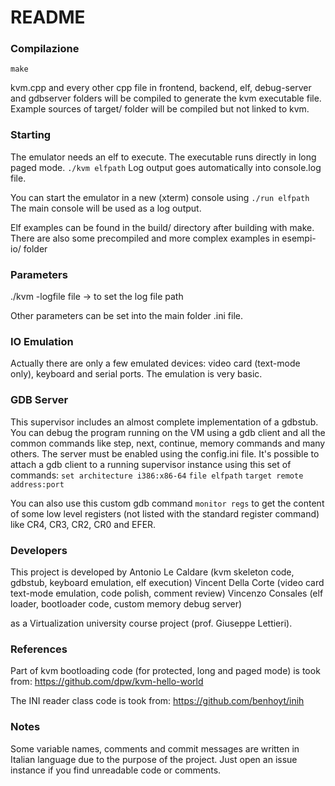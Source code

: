 # README #

### Compilazione ###
`make`

kvm.cpp and every other cpp file in frontend, backend, elf, debug-server and gdbserver folders will be compiled to generate the kvm executable file.
Example sources of target/ folder will be compiled but not linked to kvm.

### Starting ###
The emulator needs an elf to execute. The executable runs directly in long paged mode.
`./kvm elfpath`
Log output goes automatically into console.log file.

You can start the emulator in a new (xterm) console using
`./run elfpath`
The main console will be used as a log output.

Elf examples can be found in the build/ directory after building with make.
There are also some precompiled and more complex examples in esempi-io/ folder

### Parameters ####
./kvm -logfile file -> to set the log file path

Other parameters can be set into the main folder .ini file.

### IO Emulation ###
Actually there are only a few emulated devices: video card (text-mode only), keyboard and serial ports. The emulation is very basic.

### GDB Server ###
This supervisor includes an almost complete implementation of a gdbstub.
You can debug the program running on the VM using a gdb client and all the common commands like step, next, continue, memory commands and many others.
The server must be enabled using the config.ini file.
It's possible to attach a gdb client to a running supervisor instance using this set of commands:
`set architecture i386:x86-64`
`file elfpath`
`target remote address:port`

You can also use this custom gdb command
`monitor regs`
to get the content of some low level registers (not listed with the standard register command) like CR4, CR3, CR2, CR0 and EFER.

### Developers ###
This project is developed by
Antonio Le Caldare (kvm skeleton code, gdbstub, keyboard emulation, elf execution)
Vincent Della Corte (video card text-mode emulation, code polish, comment review)
Vincenzo Consales (elf loader, bootloader code, custom memory debug server)

as a Virtualization university course project (prof. Giuseppe Lettieri).

### References ###
Part of kvm bootloading code (for protected, long and paged mode) is took from:
https://github.com/dpw/kvm-hello-world

The INI reader class code is took from:
https://github.com/benhoyt/inih

### Notes ###
Some variable names, comments and commit messages are written in Italian language due to the purpose of the project. Just open an issue instance if you find unreadable code or comments.
